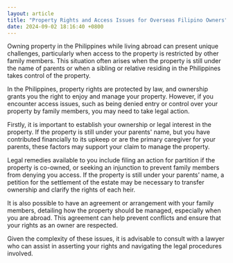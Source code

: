 ```yaml
---
layout: article
title: "Property Rights and Access Issues for Overseas Filipino Owners"
date: 2024-09-02 18:16:40 +0800
---
```


<p>Owning property in the Philippines while living abroad can present unique challenges, particularly when access to the property is restricted by other family members. This situation often arises when the property is still under the name of parents or when a sibling or relative residing in the Philippines takes control of the property.</p><p>In the Philippines, property rights are protected by law, and ownership grants you the right to enjoy and manage your property. However, if you encounter access issues, such as being denied entry or control over your property by family members, you may need to take legal action.</p><p>Firstly, it is important to establish your ownership or legal interest in the property. If the property is still under your parents' name, but you have contributed financially to its upkeep or are the primary caregiver for your parents, these factors may support your claim to manage the property.</p><p>Legal remedies available to you include filing an action for partition if the property is co-owned, or seeking an injunction to prevent family members from denying you access. If the property is still under your parents’ name, a petition for the settlement of the estate may be necessary to transfer ownership and clarify the rights of each heir.</p><p>It is also possible to have an agreement or arrangement with your family members, detailing how the property should be managed, especially when you are abroad. This agreement can help prevent conflicts and ensure that your rights as an owner are respected.</p><p>Given the complexity of these issues, it is advisable to consult with a lawyer who can assist in asserting your rights and navigating the legal procedures involved.</p>